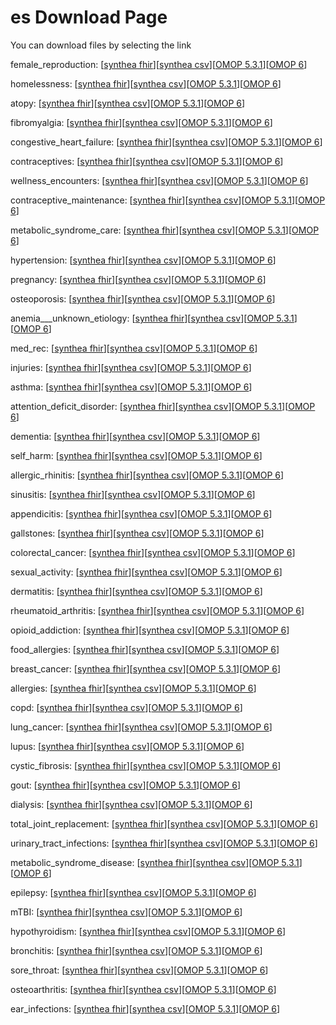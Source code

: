 # es Download Page #
You can download files by selecting the link

female_reproduction: [[synthea fhir](https://github.com/science-automation/healthcare-europe-sample/raw/es/es/female_reproduction_synthea_fhir.zip)][[synthea csv](https://github.com/science-automation/healthcare-europe-sample/raw/es/es/female_reproduction_synthea_csv.zip)][[OMOP 5.3.1](https://github.com/science-automation/healthcare-europe-sample/raw/es/es/female_reproduction_omop_531.zip)][[OMOP 6](https://github.com/science-automation/healthcare-europe-sample/raw/es/es/female_reproduction_omop_6.zip)]

homelessness: [[synthea fhir](https://github.com/science-automation/healthcare-europe-sample/raw/es/es/homelessness_synthea_fhir.zip)][[synthea csv](https://github.com/science-automation/healthcare-europe-sample/raw/es/es/homelessness_synthea_csv.zip)][[OMOP 5.3.1](https://github.com/science-automation/healthcare-europe-sample/raw/es/es/homelessness_omop_531.zip)][[OMOP 6](https://github.com/science-automation/healthcare-europe-sample/raw/es/es/homelessness_omop_6.zip)]

atopy: [[synthea fhir](https://github.com/science-automation/healthcare-europe-sample/raw/es/es/atopy_synthea_fhir.zip)][[synthea csv](https://github.com/science-automation/healthcare-europe-sample/raw/es/es/atopy_synthea_csv.zip)][[OMOP 5.3.1](https://github.com/science-automation/healthcare-europe-sample/raw/es/es/atopy_omop_531.zip)][[OMOP 6](https://github.com/science-automation/healthcare-europe-sample/raw/es/es/atopy_omop_6.zip)]

fibromyalgia: [[synthea fhir](https://github.com/science-automation/healthcare-europe-sample/raw/es/es/fibromyalgia_synthea_fhir.zip)][[synthea csv](https://github.com/science-automation/healthcare-europe-sample/raw/es/es/fibromyalgia_synthea_csv.zip)][[OMOP 5.3.1](https://github.com/science-automation/healthcare-europe-sample/raw/es/es/fibromyalgia_omop_531.zip)][[OMOP 6](https://github.com/science-automation/healthcare-europe-sample/raw/es/es/fibromyalgia_omop_6.zip)]

congestive_heart_failure: [[synthea fhir](https://github.com/science-automation/healthcare-europe-sample/raw/es/es/congestive_heart_failure_synthea_fhir.zip)][[synthea csv](https://github.com/science-automation/healthcare-europe-sample/raw/es/es/congestive_heart_failure_synthea_csv.zip)][[OMOP 5.3.1](https://github.com/science-automation/healthcare-europe-sample/raw/es/es/congestive_heart_failure_omop_531.zip)][[OMOP 6](https://github.com/science-automation/healthcare-europe-sample/raw/es/es/congestive_heart_failure_omop_6.zip)]

contraceptives: [[synthea fhir](https://github.com/science-automation/healthcare-europe-sample/raw/es/es/contraceptives_synthea_fhir.zip)][[synthea csv](https://github.com/science-automation/healthcare-europe-sample/raw/es/es/contraceptives_synthea_csv.zip)][[OMOP 5.3.1](https://github.com/science-automation/healthcare-europe-sample/raw/es/es/contraceptives_omop_531.zip)][[OMOP 6](https://github.com/science-automation/healthcare-europe-sample/raw/es/es/contraceptives_omop_6.zip)]

wellness_encounters: [[synthea fhir](https://github.com/science-automation/healthcare-europe-sample/raw/es/es/wellness_encounters_synthea_fhir.zip)][[synthea csv](https://github.com/science-automation/healthcare-europe-sample/raw/es/es/wellness_encounters_synthea_csv.zip)][[OMOP 5.3.1](https://github.com/science-automation/healthcare-europe-sample/raw/es/es/wellness_encounters_omop_531.zip)][[OMOP 6](https://github.com/science-automation/healthcare-europe-sample/raw/es/es/wellness_encounters_omop_6.zip)]

contraceptive_maintenance: [[synthea fhir](https://github.com/science-automation/healthcare-europe-sample/raw/es/es/contraceptive_maintenance_synthea_fhir.zip)][[synthea csv](https://github.com/science-automation/healthcare-europe-sample/raw/es/es/contraceptive_maintenance_synthea_csv.zip)][[OMOP 5.3.1](https://github.com/science-automation/healthcare-europe-sample/raw/es/es/contraceptive_maintenance_omop_531.zip)][[OMOP 6](https://github.com/science-automation/healthcare-europe-sample/raw/es/es/contraceptive_maintenance_omop_6.zip)]

metabolic_syndrome_care: [[synthea fhir](https://github.com/science-automation/healthcare-europe-sample/raw/es/es/metabolic_syndrome_care_synthea_fhir.zip)][[synthea csv](https://github.com/science-automation/healthcare-europe-sample/raw/es/es/metabolic_syndrome_care_synthea_csv.zip)][[OMOP 5.3.1](https://github.com/science-automation/healthcare-europe-sample/raw/es/es/metabolic_syndrome_care_omop_531.zip)][[OMOP 6](https://github.com/science-automation/healthcare-europe-sample/raw/es/es/metabolic_syndrome_care_omop_6.zip)]

hypertension: [[synthea fhir](https://github.com/science-automation/healthcare-europe-sample/raw/es/es/hypertension_synthea_fhir.zip)][[synthea csv](https://github.com/science-automation/healthcare-europe-sample/raw/es/es/hypertension_synthea_csv.zip)][[OMOP 5.3.1](https://github.com/science-automation/healthcare-europe-sample/raw/es/es/hypertension_omop_531.zip)][[OMOP 6](https://github.com/science-automation/healthcare-europe-sample/raw/es/es/hypertension_omop_6.zip)]

pregnancy: [[synthea fhir](https://github.com/science-automation/healthcare-europe-sample/raw/es/es/pregnancy_synthea_fhir.zip)][[synthea csv](https://github.com/science-automation/healthcare-europe-sample/raw/es/es/pregnancy_synthea_csv.zip)][[OMOP 5.3.1](https://github.com/science-automation/healthcare-europe-sample/raw/es/es/pregnancy_omop_531.zip)][[OMOP 6](https://github.com/science-automation/healthcare-europe-sample/raw/es/es/pregnancy_omop_6.zip)]

osteoporosis: [[synthea fhir](https://github.com/science-automation/healthcare-europe-sample/raw/es/es/osteoporosis_synthea_fhir.zip)][[synthea csv](https://github.com/science-automation/healthcare-europe-sample/raw/es/es/osteoporosis_synthea_csv.zip)][[OMOP 5.3.1](https://github.com/science-automation/healthcare-europe-sample/raw/es/es/osteoporosis_omop_531.zip)][[OMOP 6](https://github.com/science-automation/healthcare-europe-sample/raw/es/es/osteoporosis_omop_6.zip)]

anemia___unknown_etiology: [[synthea fhir](https://github.com/science-automation/healthcare-europe-sample/raw/es/es/anemia___unknown_etiology_synthea_fhir.zip)][[synthea csv](https://github.com/science-automation/healthcare-europe-sample/raw/es/es/anemia___unknown_etiology_synthea_csv.zip)][[OMOP 5.3.1](https://github.com/science-automation/healthcare-europe-sample/raw/es/es/anemia___unknown_etiology_omop_531.zip)][[OMOP 6](https://github.com/science-automation/healthcare-europe-sample/raw/es/es/anemia___unknown_etiology_omop_6.zip)]

med_rec: [[synthea fhir](https://github.com/science-automation/healthcare-europe-sample/raw/es/es/med_rec_synthea_fhir.zip)][[synthea csv](https://github.com/science-automation/healthcare-europe-sample/raw/es/es/med_rec_synthea_csv.zip)][[OMOP 5.3.1](https://github.com/science-automation/healthcare-europe-sample/raw/es/es/med_rec_omop_531.zip)][[OMOP 6](https://github.com/science-automation/healthcare-europe-sample/raw/es/es/med_rec_omop_6.zip)]

injuries: [[synthea fhir](https://github.com/science-automation/healthcare-europe-sample/raw/es/es/injuries_synthea_fhir.zip)][[synthea csv](https://github.com/science-automation/healthcare-europe-sample/raw/es/es/injuries_synthea_csv.zip)][[OMOP 5.3.1](https://github.com/science-automation/healthcare-europe-sample/raw/es/es/injuries_omop_531.zip)][[OMOP 6](https://github.com/science-automation/healthcare-europe-sample/raw/es/es/injuries_omop_6.zip)]

asthma: [[synthea fhir](https://github.com/science-automation/healthcare-europe-sample/raw/es/es/asthma_synthea_fhir.zip)][[synthea csv](https://github.com/science-automation/healthcare-europe-sample/raw/es/es/asthma_synthea_csv.zip)][[OMOP 5.3.1](https://github.com/science-automation/healthcare-europe-sample/raw/es/es/asthma_omop_531.zip)][[OMOP 6](https://github.com/science-automation/healthcare-europe-sample/raw/es/es/asthma_omop_6.zip)]

attention_deficit_disorder: [[synthea fhir](https://github.com/science-automation/healthcare-europe-sample/raw/es/es/attention_deficit_disorder_synthea_fhir.zip)][[synthea csv](https://github.com/science-automation/healthcare-europe-sample/raw/es/es/attention_deficit_disorder_synthea_csv.zip)][[OMOP 5.3.1](https://github.com/science-automation/healthcare-europe-sample/raw/es/es/attention_deficit_disorder_omop_531.zip)][[OMOP 6](https://github.com/science-automation/healthcare-europe-sample/raw/es/es/attention_deficit_disorder_omop_6.zip)]

dementia: [[synthea fhir](https://github.com/science-automation/healthcare-europe-sample/raw/es/es/dementia_synthea_fhir.zip)][[synthea csv](https://github.com/science-automation/healthcare-europe-sample/raw/es/es/dementia_synthea_csv.zip)][[OMOP 5.3.1](https://github.com/science-automation/healthcare-europe-sample/raw/es/es/dementia_omop_531.zip)][[OMOP 6](https://github.com/science-automation/healthcare-europe-sample/raw/es/es/dementia_omop_6.zip)]

self_harm: [[synthea fhir](https://github.com/science-automation/healthcare-europe-sample/raw/es/es/self_harm_synthea_fhir.zip)][[synthea csv](https://github.com/science-automation/healthcare-europe-sample/raw/es/es/self_harm_synthea_csv.zip)][[OMOP 5.3.1](https://github.com/science-automation/healthcare-europe-sample/raw/es/es/self_harm_omop_531.zip)][[OMOP 6](https://github.com/science-automation/healthcare-europe-sample/raw/es/es/self_harm_omop_6.zip)]

allergic_rhinitis: [[synthea fhir](https://github.com/science-automation/healthcare-europe-sample/raw/es/es/allergic_rhinitis_synthea_fhir.zip)][[synthea csv](https://github.com/science-automation/healthcare-europe-sample/raw/es/es/allergic_rhinitis_synthea_csv.zip)][[OMOP 5.3.1](https://github.com/science-automation/healthcare-europe-sample/raw/es/es/allergic_rhinitis_omop_531.zip)][[OMOP 6](https://github.com/science-automation/healthcare-europe-sample/raw/es/es/allergic_rhinitis_omop_6.zip)]

sinusitis: [[synthea fhir](https://github.com/science-automation/healthcare-europe-sample/raw/es/es/sinusitis_synthea_fhir.zip)][[synthea csv](https://github.com/science-automation/healthcare-europe-sample/raw/es/es/sinusitis_synthea_csv.zip)][[OMOP 5.3.1](https://github.com/science-automation/healthcare-europe-sample/raw/es/es/sinusitis_omop_531.zip)][[OMOP 6](https://github.com/science-automation/healthcare-europe-sample/raw/es/es/sinusitis_omop_6.zip)]

appendicitis: [[synthea fhir](https://github.com/science-automation/healthcare-europe-sample/raw/es/es/appendicitis_synthea_fhir.zip)][[synthea csv](https://github.com/science-automation/healthcare-europe-sample/raw/es/es/appendicitis_synthea_csv.zip)][[OMOP 5.3.1](https://github.com/science-automation/healthcare-europe-sample/raw/es/es/appendicitis_omop_531.zip)][[OMOP 6](https://github.com/science-automation/healthcare-europe-sample/raw/es/es/appendicitis_omop_6.zip)]

gallstones: [[synthea fhir](https://github.com/science-automation/healthcare-europe-sample/raw/es/es/gallstones_synthea_fhir.zip)][[synthea csv](https://github.com/science-automation/healthcare-europe-sample/raw/es/es/gallstones_synthea_csv.zip)][[OMOP 5.3.1](https://github.com/science-automation/healthcare-europe-sample/raw/es/es/gallstones_omop_531.zip)][[OMOP 6](https://github.com/science-automation/healthcare-europe-sample/raw/es/es/gallstones_omop_6.zip)]

colorectal_cancer: [[synthea fhir](https://github.com/science-automation/healthcare-europe-sample/raw/es/es/colorectal_cancer_synthea_fhir.zip)][[synthea csv](https://github.com/science-automation/healthcare-europe-sample/raw/es/es/colorectal_cancer_synthea_csv.zip)][[OMOP 5.3.1](https://github.com/science-automation/healthcare-europe-sample/raw/es/es/colorectal_cancer_omop_531.zip)][[OMOP 6](https://github.com/science-automation/healthcare-europe-sample/raw/es/es/colorectal_cancer_omop_6.zip)]

sexual_activity: [[synthea fhir](https://github.com/science-automation/healthcare-europe-sample/raw/es/es/sexual_activity_synthea_fhir.zip)][[synthea csv](https://github.com/science-automation/healthcare-europe-sample/raw/es/es/sexual_activity_synthea_csv.zip)][[OMOP 5.3.1](https://github.com/science-automation/healthcare-europe-sample/raw/es/es/sexual_activity_omop_531.zip)][[OMOP 6](https://github.com/science-automation/healthcare-europe-sample/raw/es/es/sexual_activity_omop_6.zip)]

dermatitis: [[synthea fhir](https://github.com/science-automation/healthcare-europe-sample/raw/es/es/dermatitis_synthea_fhir.zip)][[synthea csv](https://github.com/science-automation/healthcare-europe-sample/raw/es/es/dermatitis_synthea_csv.zip)][[OMOP 5.3.1](https://github.com/science-automation/healthcare-europe-sample/raw/es/es/dermatitis_omop_531.zip)][[OMOP 6](https://github.com/science-automation/healthcare-europe-sample/raw/es/es/dermatitis_omop_6.zip)]

rheumatoid_arthritis: [[synthea fhir](https://github.com/science-automation/healthcare-europe-sample/raw/es/es/rheumatoid_arthritis_synthea_fhir.zip)][[synthea csv](https://github.com/science-automation/healthcare-europe-sample/raw/es/es/rheumatoid_arthritis_synthea_csv.zip)][[OMOP 5.3.1](https://github.com/science-automation/healthcare-europe-sample/raw/es/es/rheumatoid_arthritis_omop_531.zip)][[OMOP 6](https://github.com/science-automation/healthcare-europe-sample/raw/es/es/rheumatoid_arthritis_omop_6.zip)]

opioid_addiction: [[synthea fhir](https://github.com/science-automation/healthcare-europe-sample/raw/es/es/opioid_addiction_synthea_fhir.zip)][[synthea csv](https://github.com/science-automation/healthcare-europe-sample/raw/es/es/opioid_addiction_synthea_csv.zip)][[OMOP 5.3.1](https://github.com/science-automation/healthcare-europe-sample/raw/es/es/opioid_addiction_omop_531.zip)][[OMOP 6](https://github.com/science-automation/healthcare-europe-sample/raw/es/es/opioid_addiction_omop_6.zip)]

food_allergies: [[synthea fhir](https://github.com/science-automation/healthcare-europe-sample/raw/es/es/food_allergies_synthea_fhir.zip)][[synthea csv](https://github.com/science-automation/healthcare-europe-sample/raw/es/es/food_allergies_synthea_csv.zip)][[OMOP 5.3.1](https://github.com/science-automation/healthcare-europe-sample/raw/es/es/food_allergies_omop_531.zip)][[OMOP 6](https://github.com/science-automation/healthcare-europe-sample/raw/es/es/food_allergies_omop_6.zip)]

breast_cancer: [[synthea fhir](https://github.com/science-automation/healthcare-europe-sample/raw/es/es/breast_cancer_synthea_fhir.zip)][[synthea csv](https://github.com/science-automation/healthcare-europe-sample/raw/es/es/breast_cancer_synthea_csv.zip)][[OMOP 5.3.1](https://github.com/science-automation/healthcare-europe-sample/raw/es/es/breast_cancer_omop_531.zip)][[OMOP 6](https://github.com/science-automation/healthcare-europe-sample/raw/es/es/breast_cancer_omop_6.zip)]

allergies: [[synthea fhir](https://github.com/science-automation/healthcare-europe-sample/raw/es/es/allergies_synthea_fhir.zip)][[synthea csv](https://github.com/science-automation/healthcare-europe-sample/raw/es/es/allergies_synthea_csv.zip)][[OMOP 5.3.1](https://github.com/science-automation/healthcare-europe-sample/raw/es/es/allergies_omop_531.zip)][[OMOP 6](https://github.com/science-automation/healthcare-europe-sample/raw/es/es/allergies_omop_6.zip)]

copd: [[synthea fhir](https://github.com/science-automation/healthcare-europe-sample/raw/es/es/copd_synthea_fhir.zip)][[synthea csv](https://github.com/science-automation/healthcare-europe-sample/raw/es/es/copd_synthea_csv.zip)][[OMOP 5.3.1](https://github.com/science-automation/healthcare-europe-sample/raw/es/es/copd_omop_531.zip)][[OMOP 6](https://github.com/science-automation/healthcare-europe-sample/raw/es/es/copd_omop_6.zip)]

lung_cancer: [[synthea fhir](https://github.com/science-automation/healthcare-europe-sample/raw/es/es/lung_cancer_synthea_fhir.zip)][[synthea csv](https://github.com/science-automation/healthcare-europe-sample/raw/es/es/lung_cancer_synthea_csv.zip)][[OMOP 5.3.1](https://github.com/science-automation/healthcare-europe-sample/raw/es/es/lung_cancer_omop_531.zip)][[OMOP 6](https://github.com/science-automation/healthcare-europe-sample/raw/es/es/lung_cancer_omop_6.zip)]

lupus: [[synthea fhir](https://github.com/science-automation/healthcare-europe-sample/raw/es/es/lupus_synthea_fhir.zip)][[synthea csv](https://github.com/science-automation/healthcare-europe-sample/raw/es/es/lupus_synthea_csv.zip)][[OMOP 5.3.1](https://github.com/science-automation/healthcare-europe-sample/raw/es/es/lupus_omop_531.zip)][[OMOP 6](https://github.com/science-automation/healthcare-europe-sample/raw/es/es/lupus_omop_6.zip)]

cystic_fibrosis: [[synthea fhir](https://github.com/science-automation/healthcare-europe-sample/raw/es/es/cystic_fibrosis_synthea_fhir.zip)][[synthea csv](https://github.com/science-automation/healthcare-europe-sample/raw/es/es/cystic_fibrosis_synthea_csv.zip)][[OMOP 5.3.1](https://github.com/science-automation/healthcare-europe-sample/raw/es/es/cystic_fibrosis_omop_531.zip)][[OMOP 6](https://github.com/science-automation/healthcare-europe-sample/raw/es/es/cystic_fibrosis_omop_6.zip)]

gout: [[synthea fhir](https://github.com/science-automation/healthcare-europe-sample/raw/es/es/gout_synthea_fhir.zip)][[synthea csv](https://github.com/science-automation/healthcare-europe-sample/raw/es/es/gout_synthea_csv.zip)][[OMOP 5.3.1](https://github.com/science-automation/healthcare-europe-sample/raw/es/es/gout_omop_531.zip)][[OMOP 6](https://github.com/science-automation/healthcare-europe-sample/raw/es/es/gout_omop_6.zip)]

dialysis: [[synthea fhir](https://github.com/science-automation/healthcare-europe-sample/raw/es/es/dialysis_synthea_fhir.zip)][[synthea csv](https://github.com/science-automation/healthcare-europe-sample/raw/es/es/dialysis_synthea_csv.zip)][[OMOP 5.3.1](https://github.com/science-automation/healthcare-europe-sample/raw/es/es/dialysis_omop_531.zip)][[OMOP 6](https://github.com/science-automation/healthcare-europe-sample/raw/es/es/dialysis_omop_6.zip)]

total_joint_replacement: [[synthea fhir](https://github.com/science-automation/healthcare-europe-sample/raw/es/es/total_joint_replacement_synthea_fhir.zip)][[synthea csv](https://github.com/science-automation/healthcare-europe-sample/raw/es/es/total_joint_replacement_synthea_csv.zip)][[OMOP 5.3.1](https://github.com/science-automation/healthcare-europe-sample/raw/es/es/total_joint_replacement_omop_531.zip)][[OMOP 6](https://github.com/science-automation/healthcare-europe-sample/raw/es/es/total_joint_replacement_omop_6.zip)]

urinary_tract_infections: [[synthea fhir](https://github.com/science-automation/healthcare-europe-sample/raw/es/es/urinary_tract_infections_synthea_fhir.zip)][[synthea csv](https://github.com/science-automation/healthcare-europe-sample/raw/es/es/urinary_tract_infections_synthea_csv.zip)][[OMOP 5.3.1](https://github.com/science-automation/healthcare-europe-sample/raw/es/es/urinary_tract_infections_omop_531.zip)][[OMOP 6](https://github.com/science-automation/healthcare-europe-sample/raw/es/es/urinary_tract_infections_omop_6.zip)]

metabolic_syndrome_disease: [[synthea fhir](https://github.com/science-automation/healthcare-europe-sample/raw/es/es/metabolic_syndrome_disease_synthea_fhir.zip)][[synthea csv](https://github.com/science-automation/healthcare-europe-sample/raw/es/es/metabolic_syndrome_disease_synthea_csv.zip)][[OMOP 5.3.1](https://github.com/science-automation/healthcare-europe-sample/raw/es/es/metabolic_syndrome_disease_omop_531.zip)][[OMOP 6](https://github.com/science-automation/healthcare-europe-sample/raw/es/es/metabolic_syndrome_disease_omop_6.zip)]

epilepsy: [[synthea fhir](https://github.com/science-automation/healthcare-europe-sample/raw/es/es/epilepsy_synthea_fhir.zip)][[synthea csv](https://github.com/science-automation/healthcare-europe-sample/raw/es/es/epilepsy_synthea_csv.zip)][[OMOP 5.3.1](https://github.com/science-automation/healthcare-europe-sample/raw/es/es/epilepsy_omop_531.zip)][[OMOP 6](https://github.com/science-automation/healthcare-europe-sample/raw/es/es/epilepsy_omop_6.zip)]

mTBI: [[synthea fhir](https://github.com/science-automation/healthcare-europe-sample/raw/es/es/mTBI_synthea_fhir.zip)][[synthea csv](https://github.com/science-automation/healthcare-europe-sample/raw/es/es/mTBI_synthea_csv.zip)][[OMOP 5.3.1](https://github.com/science-automation/healthcare-europe-sample/raw/es/es/mTBI_omop_531.zip)][[OMOP 6](https://github.com/science-automation/healthcare-europe-sample/raw/es/es/mTBI_omop_6.zip)]

hypothyroidism: [[synthea fhir](https://github.com/science-automation/healthcare-europe-sample/raw/es/es/hypothyroidism_synthea_fhir.zip)][[synthea csv](https://github.com/science-automation/healthcare-europe-sample/raw/es/es/hypothyroidism_synthea_csv.zip)][[OMOP 5.3.1](https://github.com/science-automation/healthcare-europe-sample/raw/es/es/hypothyroidism_omop_531.zip)][[OMOP 6](https://github.com/science-automation/healthcare-europe-sample/raw/es/es/hypothyroidism_omop_6.zip)]

bronchitis: [[synthea fhir](https://github.com/science-automation/healthcare-europe-sample/raw/es/es/bronchitis_synthea_fhir.zip)][[synthea csv](https://github.com/science-automation/healthcare-europe-sample/raw/es/es/bronchitis_synthea_csv.zip)][[OMOP 5.3.1](https://github.com/science-automation/healthcare-europe-sample/raw/es/es/bronchitis_omop_531.zip)][[OMOP 6](https://github.com/science-automation/healthcare-europe-sample/raw/es/es/bronchitis_omop_6.zip)]

sore_throat: [[synthea fhir](https://github.com/science-automation/healthcare-europe-sample/raw/es/es/sore_throat_synthea_fhir.zip)][[synthea csv](https://github.com/science-automation/healthcare-europe-sample/raw/es/es/sore_throat_synthea_csv.zip)][[OMOP 5.3.1](https://github.com/science-automation/healthcare-europe-sample/raw/es/es/sore_throat_omop_531.zip)][[OMOP 6](https://github.com/science-automation/healthcare-europe-sample/raw/es/es/sore_throat_omop_6.zip)]

osteoarthritis: [[synthea fhir](https://github.com/science-automation/healthcare-europe-sample/raw/es/es/osteoarthritis_synthea_fhir.zip)][[synthea csv](https://github.com/science-automation/healthcare-europe-sample/raw/es/es/osteoarthritis_synthea_csv.zip)][[OMOP 5.3.1](https://github.com/science-automation/healthcare-europe-sample/raw/es/es/osteoarthritis_omop_531.zip)][[OMOP 6](https://github.com/science-automation/healthcare-europe-sample/raw/es/es/osteoarthritis_omop_6.zip)]

ear_infections: [[synthea fhir](https://github.com/science-automation/healthcare-europe-sample/raw/es/es/ear_infections_synthea_fhir.zip)][[synthea csv](https://github.com/science-automation/healthcare-europe-sample/raw/es/es/ear_infections_synthea_csv.zip)][[OMOP 5.3.1](https://github.com/science-automation/healthcare-europe-sample/raw/es/es/ear_infections_omop_531.zip)][[OMOP 6](https://github.com/science-automation/healthcare-europe-sample/raw/es/es/ear_infections_omop_6.zip)]

